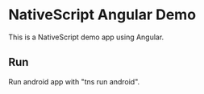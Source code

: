 # NativeScript Angular Demo
This is a NativeScript demo app using Angular.

## Run
Run android app with "tns run android".
